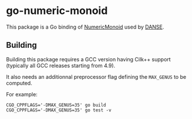 # go-numeric-monoid

This package is a Go binding of [NumericMonoid](https://github.com/hivert/NumericMonoid) used by [DANSE](https://github.com/efournival/ter-lri/tree/master/danse).

## Building

Building this package requires a GCC version having Cilk++ support (typically all GCC releases starting from 4.9).

It also needs an additionnal preprocessor flag defining the `MAX_GENUS` to be computed.

For example:
```
CGO_CPPFLAGS='-DMAX_GENUS=35' go build
CGO_CPPFLAGS='-DMAX_GENUS=35' go test -v
```
